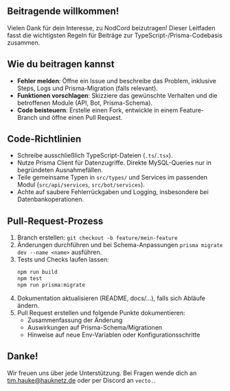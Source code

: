 ## Beitragende willkommen!

Vielen Dank für dein Interesse, zu NodCord beizutragen! Dieser Leitfaden fasst die wichtigsten Regeln für Beiträge zur TypeScript-/Prisma-Codebasis zusammen.

## Wie du beitragen kannst

- **Fehler melden**: Öffne ein Issue und beschreibe das Problem, inklusive Steps, Logs und Prisma-Migration (falls relevant).
- **Funktionen vorschlagen**: Skizziere das gewünschte Verhalten und die betroffenen Module (API, Bot, Prisma-Schema).
- **Code beisteuern**: Erstelle einen Fork, entwickle in einem Feature-Branch und öffne einen Pull Request.

## Code-Richtlinien

- Schreibe ausschließlich TypeScript-Dateien (`.ts`/`.tsx`).
- Nutze Prisma Client für Datenzugriffe. Direkte MySQL-Queries nur in begründeten Ausnahmefällen.
- Teile gemeinsame Typen in `src/types/` und Services im passenden Modul (`src/api/services`, `src/bot/services`).
- Achte auf saubere Fehlerrückgaben und Logging, insbesondere bei Datenbankoperationen.

## Pull-Request-Prozess

1. Branch erstellen: `git checkout -b feature/mein-feature`
2. Änderungen durchführen und bei Schema-Anpassungen `prisma migrate dev --name <name>` ausführen.
3. Tests und Checks laufen lassen:
   ```bash
   npm run build
   npm test
   npm run prisma:migrate
   ```
4. Dokumentation aktualisieren (README, docs/…), falls sich Abläufe ändern.
5. Pull Request erstellen und folgende Punkte dokumentieren:
   - Zusammenfassung der Änderung
   - Auswirkungen auf Prisma-Schema/Migrationen
   - Hinweise auf neue Env-Variablen oder Konfigurationsschritte

## Danke!

Wir freuen uns über jede Unterstützung. Bei Fragen wende dich an [tim.hauke@hauknetz.de](mailto:tim.hauke@hauknetz.de) oder per Discord an `vecto.`.
